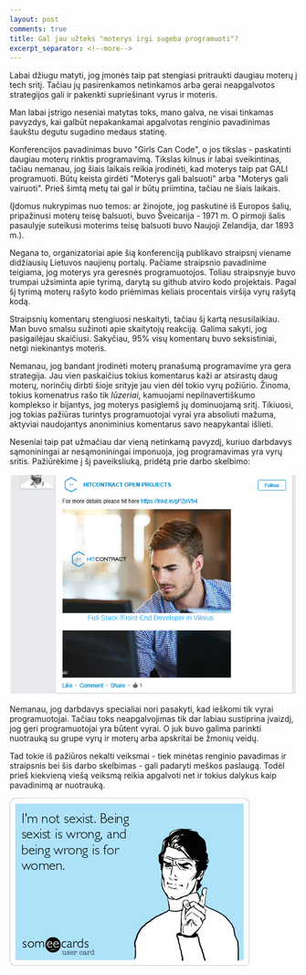 ```yaml
---
layout: post
comments: true
title: Gal jau užteks "moterys irgi sugeba programuoti"?
excerpt_separator: <!--more-->
---
```

Labai džiugu matyti, jog įmonės taip pat stengiasi pritraukti daugiau moterų į tech sritį. Tačiau jų pasirenkamos netinkamos arba
 gerai neapgalvotos strategijos gali ir pakenkti supriešinant vyrus ir moteris.
<!--more-->

Man labai įstrigo neseniai matytas toks, mano galva, ne visai tinkamas pavyzdys, kai galbūt nepakankamai apgalvotas renginio pavadinimas
šaukštu degutu sugadino medaus statinę.

Konferencijos pavadinimas buvo "Girls Can Code", o jos tikslas - paskatinti daugiau moterų rinktis programavimą. Tikslas kilnus ir labai sveikintinas,
tačiau nemanau, jog šiais laikais reikia įrodinėti, kad moterys taip pat GALI programuoti. Būtų keista girdėti "Moterys gali balsuoti" arba "Moterys
gali vairuoti". Prieš šimtą metų tai gal ir būtų priimtina, tačiau ne šiais laikais.

(Įdomus nukrypimas nuo temos: ar žinojote, jog paskutinė iš Europos šalių, pripažinusi moterų teisę balsuoti, buvo Šveicarija - 1971 m. O pirmoji šalis
pasaulyje suteikusi moterims teisę balsuoti buvo Naujoji Zelandija, dar 1893 m.).

Negana to, organizatoriai apie šią konferenciją publikavo straipsnį viename didžiausių Lietuvos naujienų portalų. Pačiame straipsnio pavadinime
teigiama, jog moterys yra geresnės programuotojos. Toliau straipsnyje buvo trumpai užsiminta apie tyrimą, darytą su github atviro kodo projektais.
Pagal šį tyrimą moterų rašyto kodo priėmimas keliais procentais viršija vyrų rašytą kodą.

Straipsnių komentarų stengiuosi neskaityti, tačiau šį kartą nesusilaikiau. Man buvo smalsu sužinoti apie skaitytojų reakciją. Galima sakyti,
jog pasigailėjau skaičiusi. Sakyčiau, 95% visų komentarų buvo seksistiniai, netgi niekinantys moteris.

Nemanau, jog bandant įrodinėti moterų pranašumą programavime yra gera strategija. Jau vien paskaičius tokius komentarus kaži ar atsirastų daug
  moterų, norinčių dirbti šioje srityje jau vien dėl tokio vyrų požiūrio. Žinoma, tokius komenatrus rašo tik *lūzeriai*, kamuojami nepilnavertiškumo komplekso ir
   bijantys, jog moterys
pasiglemš jų dominuojamą sritį. Tikiuosi, jog tokias pažiūras turintys programuotojai vyrai yra absoliuti mažuma, aktyviai naudojantys anoniminius komentarus
savo neapykantai išlieti.

Neseniai taip pat užmačiau dar vieną netinkamą pavyzdį, kuriuo darbdavys sąmoniningai ar nesąmoniningai imponuoja, jog programavimas yra vyrų sritis.
Pažiūrėkime į šį paveiksliuką, pridėtą prie darbo skelbimo:

![Darbo skelbimas su vyro nuotrauka](/assets/darbo-skelbimas.PNG)

Nemanau, jog darbdavys specialiai nori pasakyti, kad ieškomi tik vyrai programuotojai. Tačiau toks neapgalvojimas tik dar labiau sustiprina įvaizdį,
jog geri programuotojai yra būtent vyrai. O juk buvo galima parinkti nuotrauką su grupe vyrų ir moterų arba apskritai be žmonių veidų.

Tad tokie iš pažiūros nekalti veiksmai - tiek minėtas renginio pavadimas ir straipsnis bei šis darbo skelbimas - gali padaryti meškos paslaugą.
Todėl prieš kiekvieną viešą veiksmą reikia apgalvoti net ir tokius dalykus kaip pavadinimą ar nuotrauką.

![I'm not sexist](/assets/im-not-sexist.PNG)






